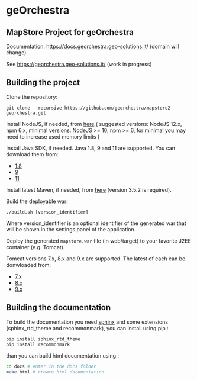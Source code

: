 geOrchestra
==========

MapStore Project for geOrchestra
--------------------------------

Documentation: https://docs.georchestra.geo-solutions.it/ (domain will change)

See https://georchestra.geo-solutions.it/ (work in progress)

Building the project
--------------------

Clone the repository:

`git clone --recursive https://github.com/georchestra/mapstore2-georchestra.git`

Install NodeJS, if needed, from [here](https://nodejs.org/dist/latest-v12.x/).( suggested versions: NodeJS 12.x, npm 6.x, minimal versions: NodeJS >= 10, npm >= 6, for minimal you may need to increase used memory limits )

Install Java SDK, if needed. Java 1.8, 9 and 11 are supported. You can download them from:

* [1.8](https://www.oracle.com/technetwork/java/javase/downloads/jdk8-downloads-2133151.html)
* [9](https://www.oracle.com/technetwork/java/javase/downloads/java-archive-javase9-3934878.html)
* [11](https://www.oracle.com/technetwork/java/javase/downloads/java-archive-javase11-5116896.html)

Install latest Maven, if needed, from [here](https://maven.apache.org/download.cgi) (version 3.5.2 is required).

Build the deployable war:

`./build.sh [version_identifier]`

Where version_identifier is an optional identifier of the generated war that will be shown in the settings panel of the application.

Deploy the generated `mapstore.war` file (in web/target) to your favorite J2EE container (e.g. Tomcat).

Tomcat versions 7.x, 8.x and 9.x are supported.
The latest of each can be donwloaded from:

* [7.x](https://tomcat.apache.org/download-70.cgi)
* [8.x](https://tomcat.apache.org/download-80.cgi)
* [9.x](https://tomcat.apache.org/download-90.cgi)

Building the documentation
--------------------------

To build the documentation you need [sphinx](https://www.sphinx-doc.org/en/master/usage/installation.html) and some extensions (sphinx_rtd_theme and recommonmark), you can install using pip :

```sh
pip install sphinx_rtd_theme
pip install recommonmark
```

than you can build html documentation using :

```sh
cd docs # enter in the docs folder
make html # create html documentation
```

